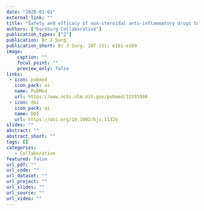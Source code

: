 ```yaml
---
date: "2020-01-01"
external_link: ""
title: "Safety and efficacy of non-steroidal anti-inflammatory drugs to reduce ileus after colorectal surgery"
authors: ["EuroSurg Collaborative"]
publication_types: ["2"]
publication: Br J Surg
publication_short: Br J Surg. 107 (2); e161-e169
image:
    caption: ""
    focal_point: ""
    preview_only: false
links:
 - icon: pubmed
   icon_pack: ai
   name: PubMed
   url: https://www.ncbi.nlm.nih.gov/pubmed/31595986
 - icon: doi
   icon_pack: ai
   name: DOI
   url: https://doi.org/10.1002/bjs.11326
slides: ""
abstract: ""
abstract_short: ""
tags: []
categories: 
   - Collaborative
featured: false
url_pdf: ""
url_code: ""
url_dataset: ""
url_project: ""
url_slides: ""
url_source: ""
url_video: ""
---
```

